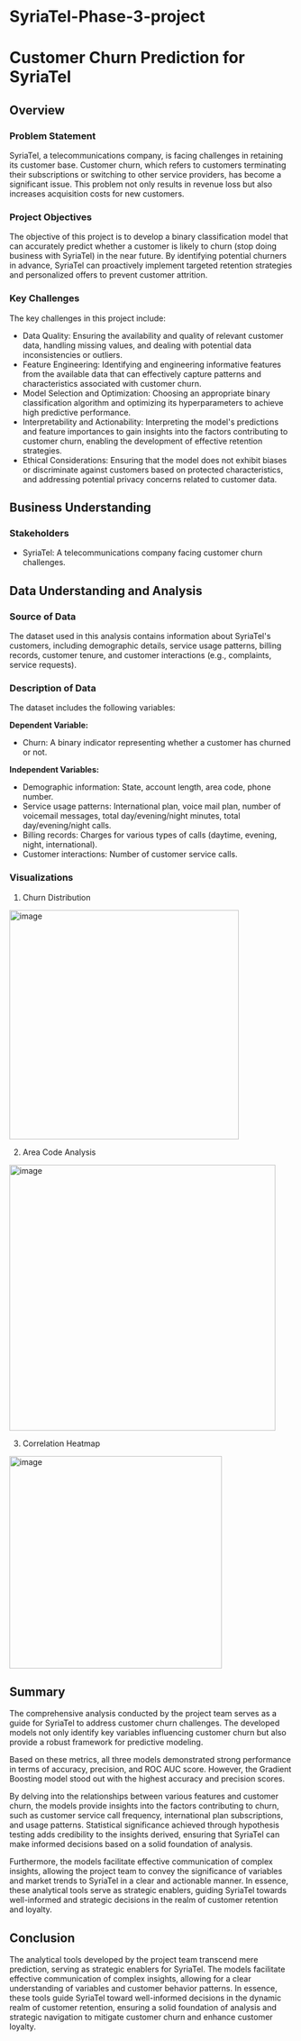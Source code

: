 # SyriaTel-Phase-3-project

# Customer Churn Prediction for SyriaTel

## Overview

### Problem Statement
SyriaTel, a telecommunications company, is facing challenges in retaining its customer base. Customer churn, which refers to customers terminating their subscriptions or switching to other service providers, has become a significant issue. This problem not only results in revenue loss but also increases acquisition costs for new customers.

### Project Objectives
The objective of this project is to develop a binary classification model that can accurately predict whether a customer is likely to churn (stop doing business with SyriaTel) in the near future. By identifying potential churners in advance, SyriaTel can proactively implement targeted retention strategies and personalized offers to prevent customer attrition.

### Key Challenges
The key challenges in this project include:
- Data Quality: Ensuring the availability and quality of relevant customer data, handling missing values, and dealing with potential data inconsistencies or outliers.
- Feature Engineering: Identifying and engineering informative features from the available data that can effectively capture patterns and characteristics associated with customer churn.
- Model Selection and Optimization: Choosing an appropriate binary classification algorithm and optimizing its hyperparameters to achieve high predictive performance.
- Interpretability and Actionability: Interpreting the model's predictions and feature importances to gain insights into the factors contributing to customer churn, enabling the development of effective retention strategies.
- Ethical Considerations: Ensuring that the model does not exhibit biases or discriminate against customers based on protected characteristics, and addressing potential privacy concerns related to customer data.

## Business Understanding

### Stakeholders
- SyriaTel: A telecommunications company facing customer churn challenges.

## Data Understanding and Analysis

### Source of Data
The dataset used in this analysis contains information about SyriaTel's customers, including demographic details, service usage patterns, billing records, customer tenure, and customer interactions (e.g., complaints, service requests).

### Description of Data
The dataset includes the following variables:

**Dependent Variable:**
- Churn: A binary indicator representing whether a customer has churned or not.

**Independent Variables:**
- Demographic information: State, account length, area code, phone number.
- Service usage patterns: International plan, voice mail plan, number of voicemail messages, total day/evening/night minutes, total day/evening/night calls.
- Billing records: Charges for various types of calls (daytime, evening, night, international).
- Customer interactions: Number of customer service calls.

### Visualizations

1. Churn Distribution
<img width="407" alt="image" src="https://github.com/moschine/phase-3-project/assets/144592615/524cfa74-3d4f-467d-a373-8039a4c82341">



2. Area Code Analysis
<img width="472" alt="image" src="https://github.com/moschine/phase-3-project/assets/144592615/38eb29cd-d2d1-47fa-907d-0229c661947b">



3. Correlation Heatmap
<img width="377" alt="image" src="https://github.com/moschine/phase-3-project/assets/144592615/b6291e2f-96d9-406b-82d8-00061eab8416">


## Summary
The comprehensive analysis conducted by the project team serves as a guide for SyriaTel to address customer churn challenges. The developed models not only identify key variables influencing customer churn but also provide a robust framework for predictive modeling.

Based on these metrics, all three models demonstrated strong performance in terms of accuracy, precision, and ROC AUC score. However, the Gradient Boosting model stood out with the highest accuracy and precision scores.

By delving into the relationships between various features and customer churn, the models provide insights into the factors contributing to churn, such as customer service call frequency, international plan subscriptions, and usage patterns. Statistical significance achieved through hypothesis testing adds credibility to the insights derived, ensuring that SyriaTel can make informed decisions based on a solid foundation of analysis.

Furthermore, the models facilitate effective communication of complex insights, allowing the project team to convey the significance of variables and market trends to SyriaTel in a clear and actionable manner. In essence, these analytical tools serve as strategic enablers, guiding SyriaTel towards well-informed and strategic decisions in the realm of customer retention and loyalty.

## Conclusion
The analytical tools developed by the project team transcend mere prediction, serving as strategic enablers for SyriaTel. The models facilitate effective communication of complex insights, allowing for a clear understanding of variables and customer behavior patterns. In essence, these tools guide SyriaTel toward well-informed decisions in the dynamic realm of customer retention, ensuring a solid foundation of analysis and strategic navigation to mitigate customer churn and enhance customer loyalty.
